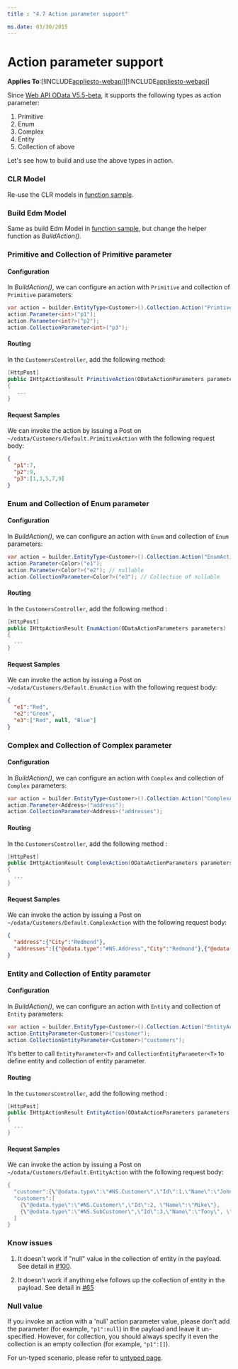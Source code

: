 ```yaml
---
title : "4.7 Action parameter support"

ms.date: 03/30/2015
---
```

# Action parameter support
**Applies To**:[!INCLUDE[appliesto-webapi](../includes/appliesto-webapi-v7.md)][!INCLUDE[appliesto-webapi](../includes/appliesto-webapi-v6.md)]

Since [Web API OData V5.5-beta](https://www.nuget.org/packages/Microsoft.AspNet.OData/5.5.0-beta), it supports the following types as action parameter:

1. Primitive
2. Enum
3. Complex
4. Entity
5. Collection of above

Let's see how to build and use the above types in action.

### CLR Model

Re-use the CLR models in [function sample](https://odata.github.io/WebApi/Complex-Entity-As-Function-Parameter/).

### Build Edm Model

Same as build Edm Model in [function sample](https://odata.github.io/WebApi/Complex-Entity-As-Function-Parameter/), but change the helper function as *BuildAction()*.

### Primitive and Collection of Primitive parameter

#### Configuration
In *BuildAction()*, we can configure an action with `Primitive` and collection of `Primitive` parameters:
```C#
var action = builder.EntityType<Customer>().Collection.Action("PrimtiveAction");
action.Parameter<int>("p1");
action.Parameter<int?>("p2");
action.CollectionParameter<int>("p3");
```

#### Routing
In the `CustomersController`, add the following method:

```C#
[HttpPost]
public IHttpActionResult PrimitiveAction(ODataActionParameters parameters)
{
   ...
}
```

#### Request Samples
We can invoke the action by issuing a Post on `~/odata/Customers/Default.PrimitiveAction` with the following request body:

```JSON
{
  "p1":7,
  "p2":9,
  "p3":[1,3,5,7,9]
}
```

### Enum and Collection of Enum parameter

#### Configuration
In *BuildAction()*, we can configure an action with `Enum` and collection of `Enum` parameters:
```C#
var action = builder.EntityType<Customer>().Collection.Action("EnumAction");
action.Parameter<Color>("e1");
action.Parameter<Color?>("e2"); // nullable
action.CollectionParameter<Color?>("e3"); // Collection of nullable
```

#### Routing
In the `CustomersController`, add the following method :
```C#
[HttpPost]
public IHttpActionResult EnumAction(ODataActionParameters parameters)
{
  ...
}
```

#### Request Samples
We can invoke the action by issuing a Post on `~/odata/Customers/Default.EnumAction` with the following request body:
```JSON
{
  "e1":"Red",
  "e2":"Green",
  "e3":["Red", null, "Blue"]
}
```

### Complex and Collection of Complex parameter

#### Configuration
In *BuildAction()*, we can configure an action with `Complex` and collection of `Complex` parameters:
```C#
var action = builder.EntityType<Customer>().Collection.Action("ComplexAction").Returns<string>();
action.Parameter<Address>("address");
action.CollectionParameter<Address>("addresses");
```

#### Routing
In the `CustomersController`, add the following method :
```C#
[HttpPost]
public IHttpActionResult ComplexAction(ODataActionParameters parameters)
{
  ...
}
```

#### Request Samples
We can invoke the action by issuing a Post on `~/odata/Customers/Default.ComplexAction` with the following request body:
```JSON
{
  "address":{"City":"Redmond"},
  "addresses":[{"@odata.type":"#NS.Address","City":"Redmond"},{"@odata.type":"#NS.SubAddress","City":"Shanghai","Street":"Zi Xing Rd"}]
}
```

### Entity and Collection of Entity parameter

#### Configuration
In *BuildAction()*, we can configure an action with `Entity` and collection of `Entity` parameters:
```C#
var action = builder.EntityType<Customer>().Collection.Action("EntityAction").Returns<string>();
action.EntityParameter<Customer>("customer");
action.CollectionEntityParameter<Customer>("customers"); 
```
It's better to call `EntityParameter<T>` and `CollectionEntityParameter<T>` to define entity and collection of entity parameter.

#### Routing
In the `CustomersController`, add the following method :
```C#
[HttpPost]
public IHttpActionResult EntityAction(ODataActionParameters parameters)
{
  ...
}
```

#### Request Samples
We can invoke the action by issuing a Post on `~/odata/Customers/Default.EntityAction` with the following request body:

```C#
{
  "customer":{\"@odata.type\":\"#NS.Customer\",\"Id\":1,\"Name\":\"John\"},
  "customers":[
    {\"@odata.type\":\"#NS.Customer\",\"Id\":2, \"Name\":\"Mike\"},
    {\"@odata.type\":\"#NS.SubCustomer\",\"Id\":3,\"Name\":\"Tony\", \"Price\":9.9}
  ]
}
```


### Know issues
1. It doesn't work if "null" value in the collection of entity in the payload. See detail in [#100](https://github.com/OData/odata.net/issues/100).

2. It doesn't work if anything else follows up the collection of entity in the payload. See detail in [#65](https://github.com/OData/odata.net/issues/65)

### Null value

If you invoke an action with a 'null' action parameter value, please don't add the parameter (for example, `"p1":null`) in the payload and leave it un-specified. However, for collection, you should always specify it even the collection is an empty collection (for example, `"p1":[]`).

For un-typed scenario, please refer to [untyped page](https://odata.github.io/WebApi/Function-Action-Parameter-In-Untyped-Scenario/).
